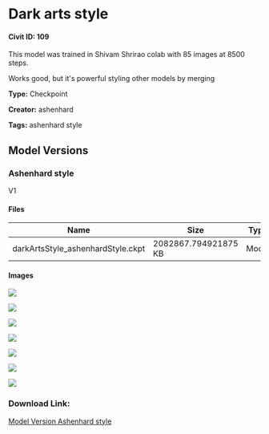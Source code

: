 # Dark arts style

#### Civit ID: 109

<p>This model was trained in Shivam Shrirao colab with 85 images at 8500 steps.</p><p>Works good, but it's powerful styling other models by merging</p>

**Type:** Checkpoint

**Creator:** ashenhard

**Tags:** ashenhard style

## Model Versions

### Ashenhard style

<p>V1</p>

#### Files

| Name | Size | Type | Format | Download Url | AutoV1 | AutoV2 | SHA256 | CRC32 | BLAKE3 |
| --- | --- | --- | --- | --- | --- | --- | --- | --- | --- |
| darkArtsStyle_ashenhardStyle.ckpt | 2082867.794921875 KB | Model | PickleTensor | https://civitai.com/api/download/models/124 | 021C72C5 | 71CA841A6D | 71CA841A6DB6B830EE946BABB52A581CC3FDF593AF6C6B31E327B9DE54A81549 | C1C36D7E | 42EA5F4BBECFF602271F13ACFF38D9C1C9A7355FDC15099E5113583B9D9BD0D1 |

#### Images

<p><img src="https://image.civitai.com/xG1nkqKTMzGDvpLrqFT7WA/b4bf656e-cd91-48dd-a17a-0887fd996c00/width=450/780.jpeg" /></p>

<p><img src="https://image.civitai.com/xG1nkqKTMzGDvpLrqFT7WA/ddb9cf51-fab2-4465-05ac-392c4893fe00/width=450/779.jpeg" /></p>

<p><img src="https://image.civitai.com/xG1nkqKTMzGDvpLrqFT7WA/2181f14c-6811-4172-eb05-a16b26b58b00/width=450/778.jpeg" /></p>

<p><img src="https://image.civitai.com/xG1nkqKTMzGDvpLrqFT7WA/9482ea0c-641b-4604-b4cf-4325945ceb00/width=450/777.jpeg" /></p>

<p><img src="https://image.civitai.com/xG1nkqKTMzGDvpLrqFT7WA/df23c0ef-a191-4f55-9adb-37dabc3e0700/width=450/776.jpeg" /></p>

<p><img src="https://image.civitai.com/xG1nkqKTMzGDvpLrqFT7WA/ecfb5be3-798e-4bea-0181-64023146a000/width=450/775.jpeg" /></p>

<p><img src="https://image.civitai.com/xG1nkqKTMzGDvpLrqFT7WA/569bb30b-56b7-46fa-e42a-598187926500/width=450/774.jpeg" /></p>

### Download Link:

[Model Version Ashenhard style](https://civitai.com/api/download/models/124)

